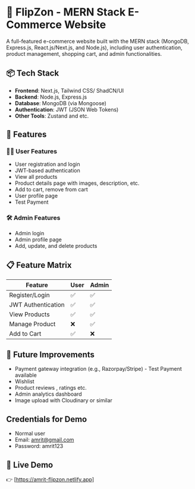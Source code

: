 
# 🛒 FlipZon - MERN Stack E-Commerce Website

A full-featured e-commerce website built with the MERN stack (MongoDB, Express.js, React.js/Next.js, and Node.js), including user authentication, product management, shopping cart, and admin functionalities.

## 📦 Tech Stack

- **Frontend**: Next.js, Tailwind CSS/ ShadCN/UI
- **Backend**: Node.js, Express.js
- **Database**: MongoDB (via Mongoose)
- **Authentication**: JWT (JSON Web Tokens)
- **Other Tools**: Zustand and etc.



## 🚀 Features

### 🧑‍💼 User Features

- User registration and login
- JWT-based authentication
- View all products
- Product details page with images, description, etc.
- Add to cart, remove from cart
- User profile page
- Test Payment

### 🛠️ Admin Features

- Admin login
- Admin profile page
- Add, update, and delete products


## 📋 Feature Matrix

| Feature                | User | Admin |
|------------------------|------|-------|
| Register/Login         | ✅   | ✅   |
| JWT Authentication     | ✅   | ✅   |
| View Products          | ✅   | ✅   |
| Manage  Product        | ❌   | ✅   |
| Add to Cart            | ✅   | ❌   |


## 🧠 Future Improvements
- Payment gateway integration (e.g., Razorpay/Stripe) - Test Payment available
- Wishlist
- Product reviews , ratings etc.
- Admin analytics dashboard
- Image upload with Cloudinary or similar


## Credentials for Demo

- Normal user
- Email: amrit@gmail.com
- Password: amrit123


## 🔗 Live Demo

👉 [https://amrit-flipzon.netlify.app]
